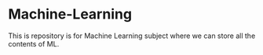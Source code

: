 # Machine-Learning
This is repository is for Machine Learning subject where we can store all the contents of ML.

